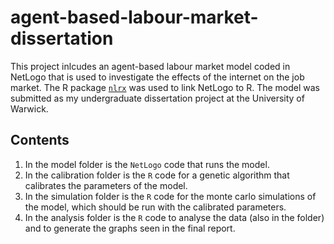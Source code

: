 # agent-based-labour-market-dissertation

This project inlcudes an agent-based labour market model coded in NetLogo that is used to investigate the effects of the internet on the job market. The R package [`nlrx`](https://cran.r-project.org/web/packages/nlrx/index.html) was used to link NetLogo to R. The model was submitted as my undergraduate dissertation project at the University of Warwick. 

## Contents

1. In the model folder is the `NetLogo` code that runs the model. 
2. In the calibration folder is the `R` code for a genetic algorithm that calibrates the parameters of the model. 
3. In the simulation folder is the `R` code for the monte carlo simulations of the model, which should be run with the calibrated parameters.
4. In the analysis folder is the `R` code to analyse the data (also in the folder) and to generate the graphs seen in the final report.


